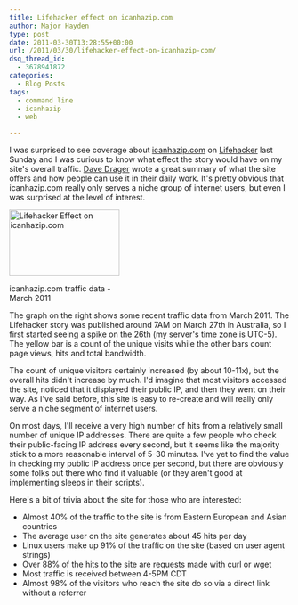 ```yaml
---
title: Lifehacker effect on icanhazip.com
author: Major Hayden
type: post
date: 2011-03-30T13:28:55+00:00
url: /2011/03/30/lifehacker-effect-on-icanhazip-com/
dsq_thread_id:
  - 3678941872
categories:
  - Blog Posts
tags:
  - command line
  - icanhazip
  - web

---
```

I was surprised to see coverage about [icanhazip.com][1] on [Lifehacker][2] last Sunday and I was curious to know what effect the story would have on my site's overall traffic. [Dave Drager][3] wrote a great summary of what the site offers and how people can use it in their daily work. It's pretty obvious that icanhazip.com really only serves a niche group of internet users, but even I was surprised at the level of interest.

<div id="attachment_2249" style="width: 208px" class="wp-caption alignright">
  <a href="http://rackerhacker.com/wp-content/uploads/2011/03/icanhazip_lifehacker_traffic.jpg"><img src="http://rackerhacker.com/wp-content/uploads/2011/03/icanhazip_lifehacker_traffic.jpg" alt="Lifehacker Effect on icanhazip.com" title="Lifehacker Effect on icanhazip.com" width="198" height="119" class="size-full wp-image-2249" /></a>

  <p class="wp-caption-text">
    icanhazip.com traffic data - March 2011
  </p>
</div>The graph on the right shows some recent traffic data from March 2011. The Lifehacker story was published around 7AM on March 27th in Australia, so I first started seeing a spike on the 26th (my server's time zone is UTC-5). The yellow bar is a count of the unique visits while the other bars count page views, hits and total bandwidth.

The count of unique visitors certainly increased (by about 10-11x), but the overall hits didn't increase by much. I'd imagine that most visitors accessed the site, noticed that it displayed their public IP, and then they went on their way. As I've said before, this site is easy to re-create and will really only serve a niche segment of internet users.

On most days, I'll receive a very high number of hits from a relatively small number of unique IP addresses. There are quite a few people who check their public-facing IP address every second, but it seems like the majority stick to a more reasonable interval of 5-30 minutes. I've yet to find the value in checking my public IP address once per second, but there are obviously some folks out there who find it valuable (or they aren't good at implementing sleeps in their scripts).

Here's a bit of trivia about the site for those who are interested:

  * Almost 40% of the traffic to the site is from Eastern European and Asian countries
  * The average user on the site generates about 45 hits per day
  * Linux users make up 91% of the traffic on the site (based on user agent strings)
  * Over 88% of the hits to the site are requests made with curl or wget
  * Most traffic is received between 4-5PM CDT
  * Almost 98% of the visitors who reach the site do so via a direct link without a referrer

 [1]: http://rackerhacker.com/icanhazip-com-faq/
 [2]: http://www.lifehacker.com.au/2011/03/find-your-public-ip-anywhere-with-icanhazip-com/
 [3]: http://www.lifehacker.com.au/author/dave-drager/
